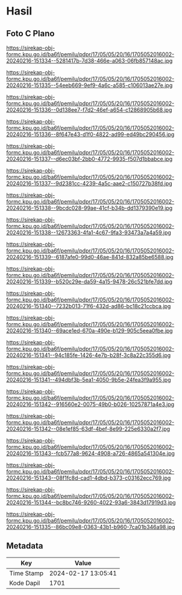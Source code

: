 # Hasil

## Foto C Plano

https://sirekap-obj-formc.kpu.go.id/ba6f/pemilu/pdpr/17/05/05/20/16/1705052016002-20240216-151334--5281417b-7d38-466e-a063-06fb857148ac.jpg

https://sirekap-obj-formc.kpu.go.id/ba6f/pemilu/pdpr/17/05/05/20/16/1705052016002-20240216-151335--54eeb669-9ef9-4a6c-a585-c106013ae27e.jpg

https://sirekap-obj-formc.kpu.go.id/ba6f/pemilu/pdpr/17/05/05/20/16/1705052016002-20240216-151336--0d138ee7-f7d2-46ef-a654-c12868905b68.jpg

https://sirekap-obj-formc.kpu.go.id/ba6f/pemilu/pdpr/17/05/05/20/16/1705052016002-20240216-151336--8f647e43-d1f0-4822-ad99-ed49bc290456.jpg

https://sirekap-obj-formc.kpu.go.id/ba6f/pemilu/pdpr/17/05/05/20/16/1705052016002-20240216-151337--d6ec03bf-2bb0-4772-9935-f507d1bbabce.jpg

https://sirekap-obj-formc.kpu.go.id/ba6f/pemilu/pdpr/17/05/05/20/16/1705052016002-20240216-151337--9d2381cc-4239-4a5c-aae2-c150727b38fd.jpg

https://sirekap-obj-formc.kpu.go.id/ba6f/pemilu/pdpr/17/05/05/20/16/1705052016002-20240216-151338--9bcdc028-99ae-41cf-b34b-dd1379390e19.jpg

https://sirekap-obj-formc.kpu.go.id/ba6f/pemilu/pdpr/17/05/05/20/16/1705052016002-20240216-151338--12673363-4fa1-4c67-9fa3-93473a7a4a59.jpg

https://sirekap-obj-formc.kpu.go.id/ba6f/pemilu/pdpr/17/05/05/20/16/1705052016002-20240216-151339--6187afe0-99d0-46ae-841d-832a85be6588.jpg

https://sirekap-obj-formc.kpu.go.id/ba6f/pemilu/pdpr/17/05/05/20/16/1705052016002-20240216-151339--b520c29e-da59-4a15-9478-26c521bfe7dd.jpg

https://sirekap-obj-formc.kpu.go.id/ba6f/pemilu/pdpr/17/05/05/20/16/1705052016002-20240216-151340--7232b013-71f6-432d-ad86-bc18c21ccbca.jpg

https://sirekap-obj-formc.kpu.go.id/ba6f/pemilu/pdpr/17/05/05/20/16/1705052016002-20240216-151340--69ace1ed-670a-490e-b129-905c5eea0fbe.jpg

https://sirekap-obj-formc.kpu.go.id/ba6f/pemilu/pdpr/17/05/05/20/16/1705052016002-20240216-151341--94c185fe-1426-4e7b-b28f-3c8a22c355d6.jpg

https://sirekap-obj-formc.kpu.go.id/ba6f/pemilu/pdpr/17/05/05/20/16/1705052016002-20240216-151341--494dbf3b-5ea1-4050-9b5e-24fea3f9a955.jpg

https://sirekap-obj-formc.kpu.go.id/ba6f/pemilu/pdpr/17/05/05/20/16/1705052016002-20240216-151342--916560e2-0075-49b0-b026-10257871a4e3.jpg

https://sirekap-obj-formc.kpu.go.id/ba6f/pemilu/pdpr/17/05/05/20/16/1705052016002-20240216-151342--08e1ef85-63df-4bef-8e99-225e6330a2f7.jpg

https://sirekap-obj-formc.kpu.go.id/ba6f/pemilu/pdpr/17/05/05/20/16/1705052016002-20240216-151343--fcb577a8-9624-4908-a726-4865a541304e.jpg

https://sirekap-obj-formc.kpu.go.id/ba6f/pemilu/pdpr/17/05/05/20/16/1705052016002-20240216-151343--08f1fc8d-cad1-4dbd-b373-c03162ecc769.jpg

https://sirekap-obj-formc.kpu.go.id/ba6f/pemilu/pdpr/17/05/05/20/16/1705052016002-20240216-151344--bc8bc746-9260-4022-93a6-3843d17919d3.jpg

https://sirekap-obj-formc.kpu.go.id/ba6f/pemilu/pdpr/17/05/05/20/16/1705052016002-20240216-151335--86bc09e8-0363-43b1-b960-7ca01b346a98.jpg


## Metadata

| Key        | Value               |
| ---------- | ------------------- |
| Time Stamp | 2024-02-17 13:05:41 |
| Kode Dapil | 1701                |




